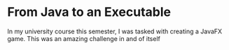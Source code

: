 
# From Java to an Executable

In my university course this semester, I was tasked with creating a JavaFX game. This was an amazing challenge in and of itself

